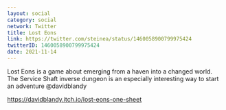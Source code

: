 ```yaml
---
layout: social
category: social
network: Twitter
title: Lost Eons
link: https://twitter.com/steinea/status/1460058900799975424
twitterID: 1460058900799975424
date: 2021-11-14
---
```


Lost Eons is a game about emerging from a haven into a changed world. The Service Shaft inverse dungeon is an especially interesting way to start an adventure @davidblandy

<https://davidblandy.itch.io/lost-eons-one-sheet>

